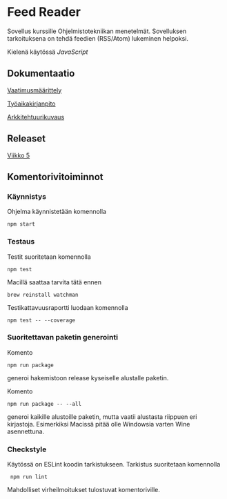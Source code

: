 # Feed Reader

Sovellus kurssille Ohjelmistotekniikan menetelmät.
Sovelluksen tarkoituksena on tehdä feedien (RSS/Atom) lukeminen helpoksi. 

Kielenä käytössä *JavaScript*

## Dokumentaatio

[Vaatimusmäärittely](dokumentaatio/vaatimusmaarittely.md)

[Työaikakirjanpito](dokumentaatio/tyoaika.md)

[Arkkitehtuurikuvaus](dokumentaatio/arkkitehtuuri.md)

## Releaset

[Viikko 5](releases/tag/viikko5)

## Komentorivitoiminnot

### Käynnistys

Ohjelma käynnistetään komennolla

```
npm start
```

### Testaus

Testit suoritetaan komennolla

```
npm test
```

Macillä saattaa tarvita tätä ennen

```
brew reinstall watchman
```


Testikattavuusraportti luodaan komennolla

```
npm test -- --coverage
```

### Suoritettavan paketin generointi

Komento

```
npm run package
```

generoi hakemistoon release kyseiselle alustalle paketin.


Komento

```
npm run package -- --all
```

generoi kaikille alustoille paketin, mutta vaatii alustasta riippuen eri kirjastoja.
Esimerkiksi Macissä pitää olle Windowsia varten Wine asennettuna.

### Checkstyle

Käytössä on ESLint koodin tarkistukseen. Tarkistus suoritetaan komennolla

```
 npm run lint
```

Mahdolliset virheilmoitukset tulostuvat komentoriville.
